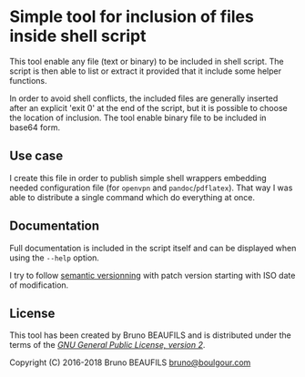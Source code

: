 # Simple tool for inclusion of files inside shell script

This tool enable any file (text or binary) to be included in shell script. The
script is then able to list or extract it provided that it include some helper
functions.

In order to avoid shell conflicts, the included files are generally inserted
after an explicit 'exit 0' at the end of the script, but it is possible to
choose the location of inclusion. The tool enable binary file to be included
in base64 form.

## Use case

I create this file in order to publish simple shell wrappers embedding needed
configuration file (for `openvpn` and `pandoc`/`pdflatex`). That way I was
able to distribute a single command which do everything at once.

## Documentation

Full documentation is included in the script itself and can be displayed when
using the `--help` option.

I try to follow [semantic versionning](https://semver.org/) with patch version
starting with ISO date of modification.

## License

This tool has been created by Bruno BEAUFILS and is distributed under the
terms of the [*GNU General Public License, version 2*](LICENSE).

Copyright (C) 2016-2018 Bruno BEAUFILS <bruno@boulgour.com>
